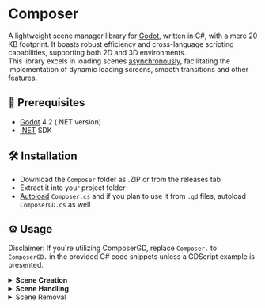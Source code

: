 # Composer

A lightweight scene manager library for [Godot](https://godotengine.org/), written in C#, with a mere 20 KB footprint. It boasts robust efficiency and cross-language scripting capabilities, supporting both 2D and 3D environments.\
This library excels in loading scenes [asynchronously](https://en.wikipedia.org/wiki/Asynchrony_(computer_programming)), facilitating the implementation of dynamic loading screens, smooth transitions and other features.

## 🧾 Prerequisites

- [Godot](https://godotengine.org/) 4.2 (.NET version)
- [.NET](https://docs.godotengine.org/en/stable/tutorials/scripting/c_sharp/c_sharp_basics.html#prerequisites) SDK 

## 🛠️ Installation

- Download the `Composer` folder as .ZIP or from the releases tab
- Extract it into your project folder
- [Autoload](https://docs.godotengine.org/en/stable/tutorials/scripting/singletons_autoload.html) `Composer.cs` and if you plan to use it from `.gd` files, autoload `ComposerGD.cs` as well

## ⚙️ Usage
Disclaimer: If you're utilizing ComposerGD, replace `Composer.` to `ComposerGD.` in the provided C# code snippets unless a GDScript example is presented.
<details>
<summary><strong>Scene Creation</strong></summary>

**Method 1:**\
First, add a reference name and path to the *Manifest*.
```
Composer.AddScene("MyScene", "res://path/to/MyScene")
```

Then create it.
```
Composer.CreateScene("MyScene")
```
\
**Method 2:**\
We can add a scene and create it instantly using *SceneSettings*, without needing to call `CreateScene`.

C#:
```
Composer.AddScene("MyScene", "res://path/to/MyScene", new(){
    InstantCreate = true,
})
```

GDScript:
```
ComposerGD.AddScene("MyScene", "res://path/to/MyScene", {
    "instant_create":true,
})
```

**Method 3:**\
We can add a scene with the export method.

**Method x:**\
We can add scenes using packed resources.

**Method x:**\
We can add scenes with "InstantCreate = true" in bulk.

**Method x:**\
We can create scenes in bulk.

</details>

<details>
<summary><strong>Scene Handling</strong></summary>

**Assigning Parents:**\
By default, scenes will be instantiated as children of `/root`, you can assign a custom parent with the SceneParent setting.
if the SceneParent is null, Composer will fallback to `/root`.

**Replacing Scenes:**\
To replace a scene with another one, we use the `ReplaceScene` Method.
```
Composer.ReplaceScene("SceneToReplace", "NewScene")
```

**Reloading Scenes:**\
To reload a scene, use the `ReloadScene` Method.
```
Composer.ReloadScene("SceneToReload")
```

**Run Scenes**\
Use `EnableScene` to run a scene, useful for making it run in the background. 
```
Composer.EnableScene("MyScene")
```

**Stop Scenes:**\
Stop or Pause scenes using `DisableScene`
```
Composer.DisableScene("MyScene")
```

</details>

<details>
<summary>Scene Removal</summary>

    
    
</details>
